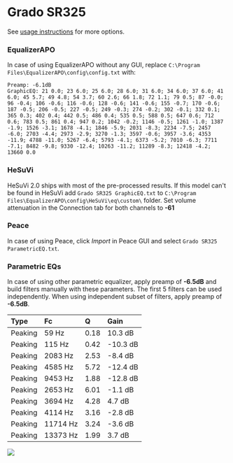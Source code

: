 # Grado SR325
See [usage instructions](https://github.com/jaakkopasanen/AutoEq#usage) for more options.

### EqualizerAPO
In case of using EqualizerAPO without any GUI, replace `C:\Program Files\EqualizerAPO\config\config.txt`
with:
```
Preamp: -6.1dB
GraphicEQ: 21 0.0; 23 6.0; 25 6.0; 28 6.0; 31 6.0; 34 6.0; 37 6.0; 41 6.0; 45 5.7; 49 4.8; 54 3.7; 60 2.6; 66 1.8; 72 1.1; 79 0.5; 87 -0.0; 96 -0.4; 106 -0.6; 116 -0.6; 128 -0.6; 141 -0.6; 155 -0.7; 170 -0.6; 187 -0.5; 206 -0.5; 227 -0.5; 249 -0.3; 274 -0.2; 302 -0.1; 332 0.1; 365 0.3; 402 0.4; 442 0.5; 486 0.4; 535 0.5; 588 0.5; 647 0.6; 712 0.6; 783 0.5; 861 0.4; 947 0.2; 1042 -0.2; 1146 -0.5; 1261 -1.0; 1387 -1.9; 1526 -3.1; 1678 -4.1; 1846 -5.9; 2031 -8.3; 2234 -7.5; 2457 -6.0; 2703 -4.4; 2973 -2.9; 3270 -1.3; 3597 -0.6; 3957 -3.6; 4353 -11.9; 4788 -11.0; 5267 -6.4; 5793 -4.1; 6373 -5.2; 7010 -6.3; 7711 -7.1; 8482 -9.8; 9330 -12.4; 10263 -11.2; 11289 -8.3; 12418 -4.2; 13660 0.0
```

### HeSuVi
HeSuVi 2.0 ships with most of the pre-processed results. If this model can't be found in HeSuVi add
`Grado SR325 GraphicEQ.txt` to `C:\Program Files\EqualizerAPO\config\HeSuVi\eq\custom\` folder.
Set volume attenuation in the Connection tab for both channels to **-61**

### Peace
In case of using Peace, click *Import* in Peace GUI and select `Grado SR325 ParametricEQ.txt`.

### Parametric EQs
In case of using other parametric equalizer, apply preamp of **-6.5dB** and build filters manually
with these parameters. The first 5 filters can be used independently.
When using independent subset of filters, apply preamp of **-6.5dB**.

| Type    | Fc       |    Q | Gain     |
|:--------|:---------|:-----|:---------|
| Peaking | 59 Hz    | 0.18 | 10.3 dB  |
| Peaking | 115 Hz   | 0.42 | -10.3 dB |
| Peaking | 2083 Hz  | 2.53 | -8.4 dB  |
| Peaking | 4585 Hz  | 5.72 | -12.4 dB |
| Peaking | 9453 Hz  | 1.88 | -12.8 dB |
| Peaking | 2653 Hz  | 6.01 | -1.1 dB  |
| Peaking | 3694 Hz  | 4.28 | 4.7 dB   |
| Peaking | 4114 Hz  | 3.16 | -2.8 dB  |
| Peaking | 11714 Hz | 3.24 | -3.6 dB  |
| Peaking | 13373 Hz | 1.99 | 3.7 dB   |

![](https://raw.githubusercontent.com/jaakkopasanen/AutoEq/master/results/headphonecom/sbaf-serious/Grado%20SR325/Grado%20SR325.png)